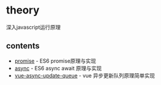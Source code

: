 # theory
深入javascript运行原理



## contents

* [promise](./promise/promise.md) - ES6 promise原理与实现
* [async](./async/async.md) - ES6 async await 原理与实现
* [vue-async-update-queue](./vue-async-update-queue/vue-async-update-queue.md) - vue 异步更新队列原理简单实现